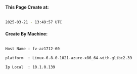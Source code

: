 
   
#### This Page Create at:

```bash

2025-03-21 - 13:49:57 UTC

```

#### Create By Machine:

```bash

Host Name : fv-az1712-60

platform  : Linux-6.8.0-1021-azure-x86_64-with-glibc2.39

Ip Local  : 10.1.0.139

```

